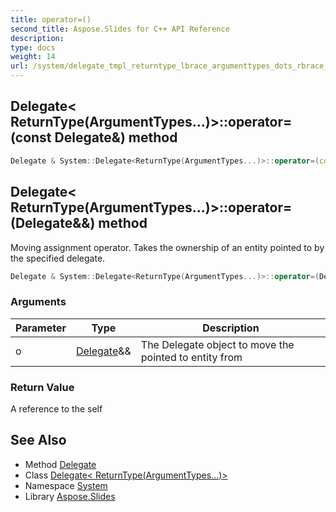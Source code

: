 ```yaml
---
title: operator=()
second_title: Aspose.Slides for C++ API Reference
description: 
type: docs
weight: 14
url: /system/delegate_tmpl_returntype_lbrace_argumenttypes_dots_rbrace__end_tmpl/operator_equal/
---
```

## Delegate< ReturnType(ArgumentTypes...)>::operator=(const Delegate\&) method




```cpp
Delegate & System::Delegate<ReturnType(ArgumentTypes...)>::operator=(const Delegate &)=default
```

## Delegate< ReturnType(ArgumentTypes...)>::operator=(Delegate\&&) method


Moving assignment operator. Takes the ownership of an entity pointed to by the specified delegate.

```cpp
Delegate & System::Delegate<ReturnType(ArgumentTypes...)>::operator=(Delegate &&o) noexcept
```


### Arguments

| Parameter | Type | Description |
| --- | --- | --- |
| o | [Delegate](../delegate/)\&& | The Delegate object to move the pointed to entity from |

### Return Value

A reference to the self

## See Also

* Method [Delegate](../delegate/)
* Class [Delegate< ReturnType(ArgumentTypes...)>](../)
* Namespace [System](../../)
* Library [Aspose.Slides](../../../)